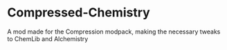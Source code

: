 # Compressed-Chemistry
A mod made for the Compression modpack, making the necessary tweaks to ChemLib and Alchemistry
